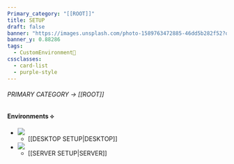 ```yaml
---
Primary_category: "[[ROOT]]"
title: SETUP
draft: false
banner: "https://images.unsplash.com/photo-1589763472885-46dd5b282f52?q=80&w=1748&auto=format&fit=crop&ixlib=rb-4.0.3&ixid=M3wxMjA3fDB8MHxwaG90by1wYWdlfHx8fGVufDB8fHx8fA%3D%3D"
banner_y: 0.88286
tags:
  - CustomEnvironment🦜
cssclasses:
  - card-list
  - purple-style
---
```


###### PRIMARY CATEGORY → [[ROOT]]

#### Environments ⟡

- ![](https://img.freepik.com/premium-photo/robot-with-purple-eyes-hood-that-says-no-one-is-wearing_937795-585.jpg)
	- [[DESKTOP SETUP|DESKTOP]]
- ![](https://img.freepik.com/premium-photo/blue-fire-3d-cartoon-character-illustration_893055-3902.jpg?w=360)
	- [[SERVER SETUP|SERVER]]